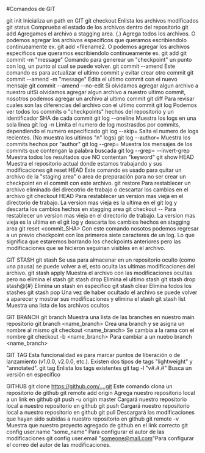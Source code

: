 #Comandos de GIT

git init				Inicializa un path en GIT
git checkout				Enlista los archivos modificados
git status				Comprueba el estado de los archivos dentro del repositorio
git add					Agregamos el archivo a stagging area. (.) Agrega todos los archivos. O podemos agregar los archivos especificos que queramos escribiendolo continueamente ex. git add <filename1> <filename2. O podemos agregar los archivos especificos que queramos escribiendolo continueamente ex. git add <filename1> <filename2>
git commit -m "message"			Comando para generear un "checkpoint" un punto con log, un punto al cual se puede volver.
git commit --amend			Este comando es para actualizar el ultimo commit y evitar crear otro commit
git commit --amend -m "message"		Edita el ultimo commit con el nuevo mensaje
git commit --amend --no-edit		Si olvidamos agregar algun archivo a nuestro ultSi olvidamos agregar algun archivo a nuestro ultimo commit, nosotros podemos agregar un archivo al ultimo commit
git diff <filename>			Para revisar cuales son las diferencias del archivo con el ultimo commit
git log					Podemos ver todos los commits o "checkpoints" hechos del repositorio y un identificador SHA de cada commit
git log --oneline			Muestra los logs en una sola linea
git log -n				Limita el numero de log mostrasdos por commits, dependiendo el numero especificado
git log --skip=<number>			Salta el numero de logs recientes. (No muestra los ultimos "n" logs)
git log --author=<author>		Muestra los commits hechos por "author"
git log --grep=<keyword>		Muestra los mensajes de los commits que contengan la palabra buscada
git log --grep=<keyword> --invert-grep	Muestra todos los resultados que NO contentan "keyword"
git show HEAD				Muestra el repositorio actual donde estamos trabajando y sus modificaciones
git reset HEAD <filename>		Este comando es usado para quitar un archivo de la "staging area" o area de preparación para no ser crear un checkpoint en el commit con este archivo.
git restore <filename>			Para restablecer un archivo eliminado del direcotrio de trabajo o descartar los cambios en el archivo
git checkout HEAD <filename>		Para restablecer un version mas vieja en el directorio de trabajo. La version mas vieja es la ultima en el git log y descarta los cambios hechos en stagging area
git checkout --<filename>		Para restablecer un version mas vieja en el directorio de trabajo. La version mas vieja es la ultima en el git log y descarta los cambios hechos en stagging area
git reset <commit_SHA>			Con este comando nosotos podemos regresar a un previo checkpoint con los primeros siete caracteres de un log. Lo que significa que estaremos borrando los checkpoints anteriores pero las modificaciones que se hicieron seguirian visibles en el archivo.


GIT STASH
git stash				Se usa para almacenar en un repositorio oculto (como una pausa) se puede volver a el, esto oculta las ultimas modificaciones del archivo.
git stash apply				Muestra el archivo con las modificaciones ocultas pero no elimina el stash
git stash drop				Elimina el ultimo stash
git stash drop stash@{#}		Elimina un stash en especifico
git stash clear				Elimina todos los stashes
git stash pop				Una vez de haber ocultado el archivo se puede volver a aparecer y mostrar sus modificaciones y elimina el stash
git stash list				Muestra una lista de los archivos ocultos


GIT BRANCH
git branch				Muestra una lista de las branches en nuestro main repositorio
git branch <name_branch>		Crea una branch y se asigna un nombre al mismo
git checkout <name_branch>		Se cambia a la rama con el nombre
git checkout -b <name_branch>		Para cambiar a un nuebo branch <name_branch>

GIT TAG
Esta funcionalidad es para marcar puntos de liberación o de lanzamiento (v1.0.0, v2.0.0, etc.). Existen dos tipos de tags "lightweight" y "annotated".
git tag					Enlista los tags existentes
git tag -l "v#.#.#"			Busca un versión en especifico

GITHUB
git clone https://github.com/....git	Este comando clona un repositorio de github
git remote add origin <link>		Agrega nuestro repositorio local a un link en github
git push -u origin master		Cargará nuestro repositorio local a nuestro repositorio en github
git push				Cargará nuestro repositorio local a nuestro repositorio en github
git pull				Descargará las modificaciones que hayan sido subidas a nuestro repositorio en github
git remote -v				Muestra que nuestro proyecto agregado de github en el link correcto
git config user.name "some_name"	Para configurar el autor de las modificaciones
git config user.email "someone@mail.com"Para configurar el correo del autor de las modificaciones.



